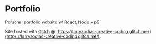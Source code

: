 # Portfolio

Personal portfolio website w/ [React](https://reactjs.org/), [Node](https://nodejs.org/en/) + [p5](https://p5js.org/)

Site hosted with [Glitch](https://glitch.com/) @ [https://larryzodiac-creative-coding.glitch.me/](https://larryzodiac-creative-coding.glitch.me/).
